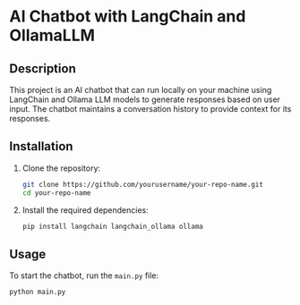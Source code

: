 # AI Chatbot with LangChain and OllamaLLM

## Description
This project is an AI chatbot that can run locally on your machine using LangChain and Ollama LLM models to generate responses based on user input. The chatbot maintains a conversation history to provide context for its responses.

## Installation
1. Clone the repository:
    ```sh
    git clone https://github.com/yourusername/your-repo-name.git
    cd your-repo-name
    ```

2. Install the required dependencies:
    ```sh
    pip install langchain langchain_ollama ollama
    ```

## Usage
To start the chatbot, run the `main.py` file:
```sh
python main.py
